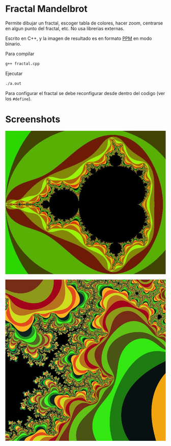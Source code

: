 # Fractal Mandelbrot

Permite dibujar un fractal, escoger tabla de colores, hacer zoom, centrarse en algun punto del fractal, etc. No usa librerias externas.

Escrito en C++, y la imagen de resultado es en formato [PPM](https://en.wikipedia.org/wiki/Netpbm_format) en modo binario.

Para compilar

```bash
g++ fractal.cpp
```

Ejecutar

```bash
./a.out
```

Para configurar el fractal se debe reconfigurar desde dentro del codigo (ver los ```#define```).

# Screenshots

![Fractal completo](screenshot1.jpg)

![Con zoom](screenshot2.jpg)

